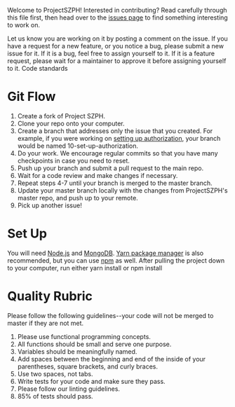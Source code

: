 Welcome to ProjectSZPH! Interested in contributing? Read carefully through this file first, then head over to the [issues page](https://github.com/Moniarchy/ProjectSZPH/issues) to find something interesting to work on.


Let us know you are working on it by posting a comment on the issue.
If you have a request for a new feature, or you notice a bug, please submit a new issue for it. If it is a bug, feel free to assign yourself to it. If it is a feature request, please wait for a maintainer to approve it before assigning yourself to it.
Code standards

# Git Flow
1. Create a fork of Project SZPH.
2. Clone your repo onto your computer.
3. Create a branch that addresses only the issue that you created. For example, if you were working on [setting up authorization](https://github.com/Moniarchy/ProjectSZPH/issues/10), your branch would be named 10-set-up-authorization.
4. Do your work. We encourage regular commits so that you have many checkpoints in case you need to reset.
5. Push up your branch and submit a pull request to the main repo.
6. Wait for a code review and make changes if necessary.
7. Repeat steps 4-7 until your branch is merged to the master branch.
8. Update your master branch locally with the changes from ProjectSZPH's master repo, and push up to your remote.
9. Pick up another issue!

# Set Up
You will need [Node.js](https://nodejs.org/en/) and [MongoDB](https://www.mongodb.com/download-center#community). [Yarn package manager](https://yarnpkg.com/en/docs/install) is also recommended, but you can use [npm](https://www.npmjs.com/) as well. After pulling the project down to your computer, run either yarn install or npm install  


# Quality Rubric
Please follow the following guidelines--your code will not be merged to master if they are not met.

1. Please use functional programming concepts.
2. All functions should be small and serve one purpose.
3. Variables should be meaningfully named.
4. Add spaces between the beginning and end of the inside of your parentheses, square brackets, and curly braces.
5. Use two spaces, not tabs.
6. Write tests for your code and make sure they pass.
7. Please follow our linting guidelines.
8. 85% of tests should pass.
